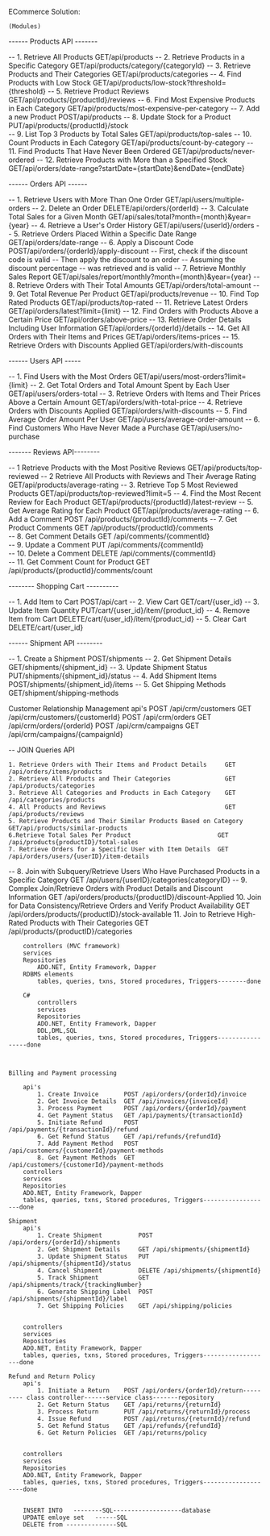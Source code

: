 
ECommerce Solution:

	(Modules)
		
------ Products API -------

-- 1. Retrieve All Products                                      GET/api/products
-- 2. Retrieve Products in a Specific Category                   GET/api/products/category/{categoryId}
-- 3. Retrieve Products and Their Categories                     GET/api/products/categories
-- 4. Find Products with Low Stock                               GET/api/products/low-stock?threshold={threshold}
-- 5. Retrieve Product Reviews                                   GET/api/products/{productId}/reviews
-- 6. Find Most Expensive Products in Each Category              GET/api/products/most-expensive-per-category
-- 7. Add a new Product                                          POST/api/products
-- 8. Update Stock for a Product                                 PUT/api/products/{productId}/stock   
-- 9. List Top 3 Products by Total Sales                         GET/api/products/top-sales
-- 10. Count Products in Each Category                           GET/api/products/count-by-category
-- 11. Find Products That Have Never Been Ordered                GET/api/products/never-ordered
-- 12. Retrieve Products with More than a Specified Stock        GET/api/orders/date-range?startDate={startDate}&endDate={endDate}

------ Orders API ------

-- 1. Retrieve Users with More Than One Order                     GET/api/users/multiple-orders
-- 2. Delete an Order                                             DELETE/api/orders/{orderId}
-- 3. Calculate Total Sales for a Given Month                     GET/api/sales/total?month={month}&year={year}
-- 4. Retrieve a User's Order History                             GET/api/users/{userId}/orders
-- 5. Retrieve Orders Placed Within a Specific Date Range         GET/api/orders/date-range
-- 6. Apply a Discount Code                                       POST/api/orders/{orderId}/apply-discount
		-- First, check if the discount code is valid
		-- Then apply the discount to an order
		-- Assuming the discount percentage 
		-- was retrieved and is valid
-- 7. Retrieve Monthly Sales Report                                GET/api/sales/report/monthly?month={month}&year={year}
-- 8. Retrieve Orders with Their Total Amounts                     GET/api/orders/total-amount
-- 9. Get Total Revenue Per Product                                GET/api/products/revenue
-- 10. Find Top Rated Products                                     GET/api/products/top-rated
-- 11. Retrieve Latest Orders                                      GET/api/orders/latest?limit={limit}
-- 12. Find Orders with Products Above a Certain Price             GET/api/orders/above-price
-- 13. Retrieve Order Details Including User Information           GET/api/orders/{orderId}/details
-- 14. Get All Orders with Their Items and Prices                  GET/api/orders/items-prices
-- 15. Retrieve Orders with Discounts Applied                      GET/api/orders/with-discounts
              
------ Users API -----

-- 1. Find Users with the Most Orders                     GET/api/users/most-orders?limit={limit}
-- 2. Get Total Orders and Total Amount 
      Spent by Each User                                  GET/api/users/orders-total
-- 3. Retrieve Orders with Items and 
      Their Prices Above a Certain Amount                 GET/api/orders/with-total-price
-- 4. Retrieve Orders with Discounts Applied              GET/api/orders/with-discounts
-- 5. Find Average Order Amount Per User                  GET/api/users/average-order-amount
-- 6. Find Customers Who Have Never Made a Purchase       GET/api/users/no-purchase

------- Reviews API--------

-- 1 Retrieve Products with the Most Positive Reviews       GET/api/products/top-reviewed
-- 2 Retrieve All Products with
    Reviews and Their Average Rating                       GET/api/products/average-rating
-- 3. Retrieve Top 5 Most Reviewed Products                GET/api/products/top-reviewed?limit=5
-- 4. Find the Most Recent Review for Each Product         GET/api/products/{productId}/latest-review
-- 5. Get Average Rating for Each Product                  GET/api/products/average-rating
-- 6. Add a Comment			                               POST /api/products/{productId}/comments
-- 7. Get Product Comments	                               GET /api/products/{productId}/comments	
-- 8. Get Comment Details	                               GET /api/comments/{commentId}	
-- 9. Update a Comment			                           PUT /api/comments/{commentId}	
-- 10. Delete a Comment			                           DELETE /api/comments/{commentId}		
-- 11. Get Comment Count for Product	                   GET /api/products/{productId}/comments/count



-------- Shopping Cart ----------

-- 1. Add Item to Cart          POST/api/cart
-- 2. View Cart                  GET/cart/{user_id}
-- 3. Update Item Quantity       PUT/cart/{user_id}/item/{product_id}
-- 4. Remove Item from Cart      DELETE/cart/{user_id}/item/{product_id}
-- 5. Clear Cart                 DELETE/cart/{user_id}

------ Shipment API --------

-- 1. Create a Shipment          POST/shipments
-- 2. Get Shipment Details       GET/shipments/{shipment_id}
-- 3. Update Shipment Status     PUT/shipments/{shipment_id}/status
-- 4. Add Shipment Items         POST/shipments/{shipment_id}/items
-- 5. Get Shipping Methods       GET/shipment/shipping-methods


Customer Relationship Management
		api's
			POST /api/crm/customers
			GET  /api/crm/customers/{customerId}
			POST /api/crm/orders
			GET  /api/crm/orders/{orderId}
			POST /api/crm/campaigns
			GET /api/crm/campaigns/{campaignId}


-- JOIN Queries API

	1. Retrieve Orders with Their Items and Product Details    	GET /api/orders/items/products
	2. Retrieve All Products and Their Categories             	GET /api/products/categories
	3. Retrieve All Categories and Products in Each Category  	GET /api/categories/products
	4. All Products and Reviews                               	GET /api/products/reviews
	5. Retrieve Products and Their Similar Products Based on Category  GET/api/products/similar-products
	6.Retrieve Total Sales Per Product                        GET  /api/products{productID}/total-sales
	7. Retrieve Orders for a Specific User with Item Details  GET  /api/orders/users/{userID}/item-details
-- 8. Join with Subquery/Retrieve Users Who Have Purchased Products in a Specific Category  GET /api/users/{userID}/categories{categoryID}
-- 9. Complex Join/Retrieve Orders with Product Details and Discount Information    GET /api/orders/products/{productID}/discount-Applied
	  10. Join for Data Consistency/Retrieve
	  	       Orders and Verify Product Availability  GET  /api/orders/products/{productID}/stock-available
		11. Join to Retrieve High-Rated Products with Their Categories  GET /api/products/{productID}/categories


		controllers (MVC framework)
		services
		Repositories
			ADO.NET, Entity Framework, Dapper	
		RDBMS elements
			tables, queries, txns, Stored procedures, Triggers--------done

		C#
			controllers
			services
			Repositories
			ADO.NET, Entity Framework, Dapper	
			DDL,DML,SQL
			tables, queries, txns, Stored procedures, Triggers-----------------done



	Billing and Payment processing

		api's
			1. Create Invoice	    POST /api/orders/{orderId}/invoice
			2. Get Invoice Details	GET /api/invoices/{invoiceId}
			3. Process Payment	    POST /api/orders/{orderId}/payment
			4. Get Payment Status	GET /api/payments/{transactionId}	
			5. Initiate Refund	    POST /api/payments/{transactionId}/refund
			6. Get Refund Status	GET /api/refunds/{refundId}
			7. Add Payment Method	POST /api/customers/{customerId}/payment-methods
			8. Get Payment Methods 	GET /api/customers/{customerId}/payment-methods
		controllers
		services
		Repositories
		ADO.NET, Entity Framework, Dapper	
		tables, queries, txns, Stored procedures, Triggers-------------------done

	Shipment
		api's
			1. Create Shipment  		POST /api/orders/{orderId}/shipments
			2. Get Shipment Details 	GET /api/shipments/{shipmentId}
			3. Update Shipment Status 	PUT /api/shipments/{shipmentId}/status
			4. Cancel Shipment		    DELETE /api/shipments/{shipmentId}
			5. Track Shipment		    GET /api/shipments/track/{trackingNumber}
			6. Generate Shipping Label	POST /api/shipments/{shipmentId}/label   
			7. Get Shipping Policies	GET /api/shipping/policies	  	
			
		
		controllers
		services
		Repositories
		ADO.NET, Entity Framework, Dapper	
		tables, queries, txns, Stored procedures, Triggers-------------------done

	Refund and Return Policy
		api's
			1. Initiate a Return 	POST /api/orders/{orderId}/return--------- class controller------service class-------repository
			2. Get Return Status    GET /api/returns/{returnId}
			3. Process Return	    PUT /api/returns/{returnId}/process
			4. Issue Refund		    POST /api/returns/{returnId}/refund
			5. Get Refund Status	GET /api/refunds/{refundId}
			6. Get Return Policies  GET /api/returns/policy
	

		controllers
		services
		Repositories
		ADO.NET, Entity Framework, Dapper	
		tables, queries, txns, Stored procedures, Triggers--------------------done


		INSERT INTO	  --------SQL-------------------database
		UPDATE emloye set   ------SQL
		DELETE from --------------SQL